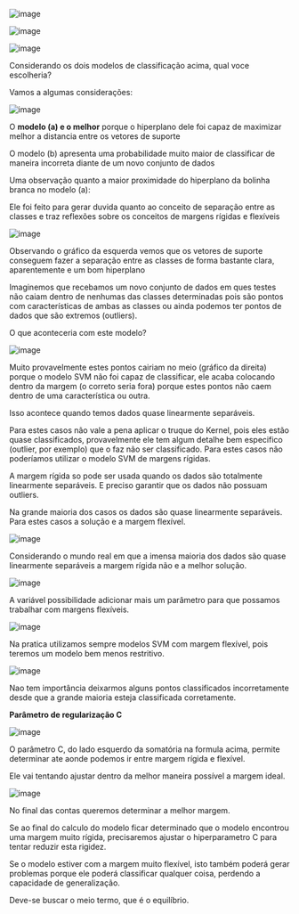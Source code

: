![image](https://user-images.githubusercontent.com/79231882/168495685-1269a2b0-ceff-4977-8388-f5a3f6a7cdd5.png)

![image](https://user-images.githubusercontent.com/79231882/168495694-377714c6-2f8f-41c6-b371-036430388548.png)


![image](https://user-images.githubusercontent.com/79231882/168495705-d29069ce-67fa-468d-aed6-1573db74a8dc.png)

Considerando os dois modelos de classificação acima, qual voce escolheria?

Vamos a algumas considerações:

![image](https://user-images.githubusercontent.com/79231882/168495732-63ec33b8-3b90-4edd-beb2-8b22ed0b0a74.png)

O **modelo (a) e o melhor** porque o hiperplano dele foi capaz de maximizar melhor a distancia entre os vetores de suporte

O modelo (b) apresenta uma probabilidade muito maior de classificar de maneira incorreta diante de um novo conjunto de dados

Uma observação quanto a maior proximidade do hiperplano da bolinha branca no modelo (a):

Ele foi feito para gerar duvida quanto ao conceito de separação entre as classes e traz reflexões sobre os conceitos de margens rígidas e flexíveis

![image](https://user-images.githubusercontent.com/79231882/168495794-766e2300-38ea-45e5-ab52-0fd0c3de4004.png)


Observando o gráfico da esquerda vemos que os vetores de suporte conseguem fazer a separação entre as classes de forma bastante clara, aparentemente e um bom hiperplano

Imaginemos que recebamos um novo conjunto de dados em ques testes não caiam dentro de nenhumas das classes determinadas pois são pontos com características de ambas as classes ou ainda podemos ter pontos de dados que são extremos (outliers).

O que aconteceria com este modelo?

![image](https://user-images.githubusercontent.com/79231882/168495811-80757afe-c87d-40ef-b763-3438c3d3939d.png)

Muito provavelmente estes pontos cairiam no meio (gráfico da direita) porque o modelo SVM não foi capaz de classificar, ele acaba colocando dentro da margem (o correto seria fora) porque estes pontos não caem dentro de uma característica ou outra.

Isso acontece quando temos dados quase linearmente separáveis.

Para estes casos não vale a pena aplicar o truque do Kernel, pois eles estão quase classificados, provavelmente ele tem algum detalhe bem especifico (outlier, por exemplo) que o faz não ser classificado. Para estes casos não poderíamos utilizar o modelo SVM de margens rígidas.

A margem rígida so pode ser usada quando os dados são totalmente linearmente separáveis. E preciso garantir que os dados não possuam outliers.

Na grande maioria dos casos os dados são quase linearmente separáveis. Para estes casos a solução e a margem flexível.

![image](https://user-images.githubusercontent.com/79231882/168495824-b503f7f3-1b46-46da-aa19-a1e25b639cc9.png)


Considerando o mundo real em que a imensa maioria dos dados são quase linearmente separáveis a margem rígida não e a melhor solução.

![image](https://user-images.githubusercontent.com/79231882/168495835-eae2dd59-9e48-4348-b817-6063473e9951.png)

A variável possibilidade adicionar mais um parâmetro para que possamos trabalhar com margens flexíveis.

![image](https://user-images.githubusercontent.com/79231882/168495847-4693c3f2-273c-44e1-8f0b-fd918ea78096.png)

Na pratica utilizamos sempre modelos SVM com margem flexível, pois teremos um modelo bem menos restritivo.

![image](https://user-images.githubusercontent.com/79231882/168495868-82f13540-2d2c-4249-a0f2-9ce02c5717a8.png)


Nao tem importância deixarmos alguns pontos classificados incorretamente desde que a grande maioria esteja classificada corretamente.

**Parâmetro de regularização C**

![image](https://user-images.githubusercontent.com/79231882/168495884-3af7a0cb-5040-40b4-bd4f-27dcec6bd9b1.png)


O parâmetro C, do lado esquerdo da somatória na formula acima, permite determinar ate aonde podemos ir entre margem rígida e flexível.

Ele vai tentando ajustar dentro da melhor maneira possível a margem ideal.

![image](https://user-images.githubusercontent.com/79231882/168495898-0db08351-3848-40de-9aa9-c9d796cbb48c.png)


No final das contas queremos determinar a melhor margem.

Se ao final do calculo do modelo ficar determinado que o modelo encontrou uma margem muito rígida, precisaremos ajustar o hiperparametro C para tentar reduzir esta rigidez.

Se o modelo estiver com a margem muito flexível, isto também poderá gerar problemas porque ele poderá classificar qualquer coisa, perdendo a capacidade de generalização.

Deve-se buscar o meio termo, que é o equilíbrio.



